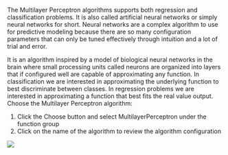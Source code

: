 The Multilayer Perceptron algorithms supports both regression and classification problems. It
is also called artificial neural networks or simply neural networks for short. Neural networks are
a complex algorithm to use for predictive modeling because there are so many configuration
parameters that can only be tuned effectively through intuition and a lot of trial and error.

It is an algorithm inspired by a model of biological neural networks in the brain where small
processing units called neurons are organized into layers that if configured well are capable of
approximating any function. In classification we are interested in approximating the underlying
function to best discriminate between classes. In regression problems we are interested in
approximating a function that best fits the real value output. Choose the Multilayer Perceptron
algorithm:

1. Click the Choose button and select MultilayerPerceptron under the function group
2. Click on the name of the algorithm to review the algorithm configuration

![](https://github.com/fenago/katacoda-scenarios/raw/master/machine-learning-mastery-weka/machine-learning-mastery-weka-chapter-18/steps/images/99.png)
